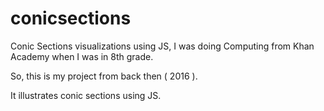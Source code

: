 # conicsections
Conic Sections visualizations using JS, I was doing Computing from Khan Academy when I was in 8th grade. 

So, this is my project from back then ( 2016 ). 

It illustrates conic sections using JS.
